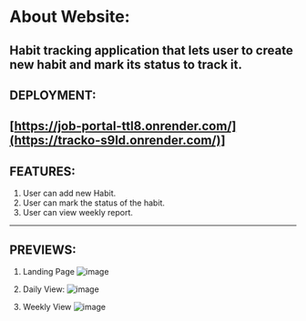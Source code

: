 # About Website:
  Habit tracking application that lets user to create new habit and mark its status to track it.
---

## DEPLOYMENT:
  [https://job-portal-ttl8.onrender.com/](https://tracko-s9ld.onrender.com/)]
---

## FEATURES:
  1. User can add new Habit.
  2. User can mark the status of the habit.
  3. User can view weekly report.
---

## PREVIEWS:
  1. Landing Page
     ![image](https://github.com/AthithianV/Habit-Tracker/assets/137621444/d36cb97b-897a-4c45-b29e-575e275bb67a)


  2. Daily View:
     ![image](https://github.com/AthithianV/Habit-Tracker/assets/137621444/4b6873f5-08fa-4239-b111-dfdc2e50ce2d)


  3. Weekly View
     ![image](https://github.com/AthithianV/Habit-Tracker/assets/137621444/b5b62b30-2074-4710-81b1-87e7b6e6ac35)



